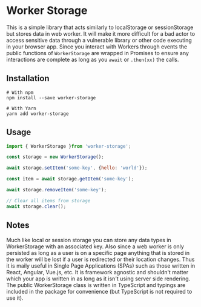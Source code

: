 # Worker Storage

This is a simple library that acts similarly to localStorage or sessionStorage but stores data in web worker. It will make it more difficult for a bad actor to access sensitive data through a vulnerable library or other code executing in your browser app. Since you interact with Workers through events the public functions of `WorkerStorage` are wrapped in Promises to ensure any interactions are complete as long as you `await` or `.then(xx)` the calls.

## Installation

```
# With npm
npm install --save worker-storage

# With Yarn
yarn add worker-storage
```

## Usage

```javascript
import { WorkerStorage }from 'worker-storage';

const storage = new WorkerStorage();

await storage.setItem('some-key', {hello: 'world'});

const item = await storage.getItem('some-key');

await storage.removeItem('some-key');

// Clear all items from storage
await storage.clear();

```

## Notes

Much like local or session storage you can store any data types in WorkerStorage with an associated key. Also since a web worker is only persisted as long as a user is on a specific page anything that is stored in the worker will be lost if a user is redirected or their location changes. Thus it is maily useful in Single Page Applications (SPAs) such as those written in React, Angular, Vue.js, etc. It is framework agnostic and shouldn't matter which your app is written in as long as it isn't using server side rendering. The public WorkerStorage class is written in TypeScript and typings are included in the package for convenience (but TypeScript is not required to use it).